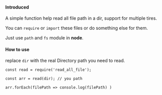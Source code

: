 #### Introduced

A simple function help read all file path in a dir, support for multiple tires.

You can `require` or `import` these files or do something else for them.

Just use `path` and `fs` module in **node**.

#### How to use

replace `dir` with the real Directory path you need to read.

```
const read = require('read_all_file');

const arr = read(dir); // you path

arr.forEach(filePath => console.log(filePath) )
```